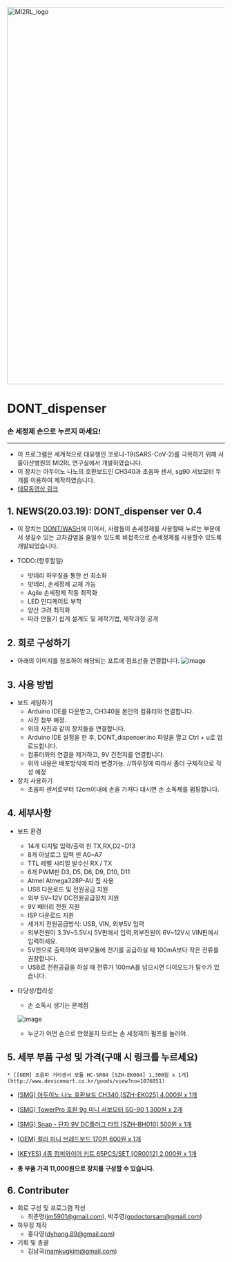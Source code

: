 <img width="871" alt="MI2RL_logo" src="https://user-images.githubusercontent.com/55417425/77146652-e4a44700-6ace-11ea-9e69-3d38b3f35392.png">
<br>

# DONT_dispenser

### 손 세정제 손으로 누르지 마세요!

---

* 이 프로그램은 세계적으로 대유행인 코로나-19(SARS-CoV-2)를 극복하기 위해 서울아산병원의 MI2RL 연구실에서 개발하였습니다.
* 이 장치는 아두이노 나노의 호환보드인 CH340과 초음파 센서, sg90 서보모터 두개를 이용하여 제작하였습니다.
* [데모동영상 링크](https://youtu.be/2AqtVSnK7Oo)


## 1. NEWS(20.03.19): DONT_dispenser ver 0.4

   * 이 장치는 [DONT/WASH](https://github.com/mi2rl/DONT)에 이어서, 사람들이 손세정제를 사용할때 누르는 부분에서 생길수 있는 교차감염을 줄일수 있도록 비접촉으로 손세정제를 사용할수 있도록 개발되었습니다.
   * TODO:(향후할일)

     * 밧데리 하우징을 통한 선 최소화
     * 밧데리, 손세정제 교체 가능
     * Agile 손세정제 작동 최적화
     * LED 인디케이트 부착
     * 양산 고려 최적화
     * 따라 만들기 쉽게 설계도 및 제작기법, 제작과정 공개

## 2. 회로 구성하기

   * 아래의 이미지를 참조하여 해당되는 포트에 점프선을 연결합니다.
   ![image](https://user-images.githubusercontent.com/42925197/77140035-8cb01500-6abb-11ea-9048-f1e29c4f7285.png)

## 3. 사용 방법


   * 보드 세팅하기
     * Arduino IDE를 다운받고, CH340을 본인의 컴퓨터와 연결합니다.
     * 사진 첨부 예정.
     * 위의 사진과 같이 장치들을 연결합니다.
     * Arduino IDE 설정을 한 후, DONT_dispenser.ino 파일을 열고 Ctrl + u로 업로드합니다.
     * 컴퓨터와의 연결을 제거하고, 9V 건전지를 연결합니다. 
     * 위의 내용은 배포방식에 따라 변경가능. //하우징에 따라서 좀더 구체적으로 작성 예정
   * 장치 사용하기 
     * 초음파 센서로부터 12cm이내에 손을 가져다 대시면 손 소독제를 펌핑합니다.

   

## 4. 세부사항


   * 보드 환경
     * 14개 디지털 입력/출력 핀 TX,RX,D2~D13
     * 8개 아날로그 입력 핀 A0~A7
     * TTL 레벨 시리얼 발수신 RX / TX
     * 6개 PWM핀 D3, D5, D6, D9, D10, D11
     * Atmel Atmega328P-AU 칩 사용
     * USB 다운로드 및 전원공급 지원
     * 외부 5V~12V DC전원공급장치 지원
     * 9V 배터리 전원 지원
     * ISP 다운로드 지원
     * 세가지 전원공급방식: USB, VIN, 외부5V 입력
     * 외부전원이 3.3V~5.5V시 5V핀에서 입력,외부전원이 6V~12V시 VIN핀에서 입력하세요.
     * 5V핀으로 출력하여 외부모듈에 전기를 공급하실 때 100mA보다 작은 전류를 권장합니다.
     * USB로 전원공급을 하실 때 전류가 100mA를 넘으시면 다이오드가 탈수가 있습니다.
   * 타당성/합리성
     * 손 소독시 생기는 문제점 
     
     ![image](https://user-images.githubusercontent.com/42925197/77137204-4903de00-6ab0-11ea-937e-0cba5ad5ad16.png)
       * 누군가 어떤 손으로 만졌을지 모르는 손 세정제의 펌프를 눌러야..
      
       
## 5. 세부 부품 구성 및 가격(구매 시 링크를 누르세요)
    * [[OEM] 초음파 거리센서 모듈 HC-SR04 [SZH-EK004] 1,300원 x 1개](http://www.devicemart.co.kr/goods/view?no=1076851)

   * [[SMG] 아두이노 나노 호환보드 CH340 [SZH-EK025] 4,000원 x 1개](http://www.devicemart.co.kr/goods/view?no=1342039)

   * [[SMG] TowerPro 호환 9g 미니 서보모터 SG-90 1,300원 x  2개](http://www.devicemart.co.kr/goods/view?no=1128421)

   * [[SMG] Snap - 단자 9V DC플러그 타입 [SZH-BH010] 500원 x 1개](http://www.devicemart.co.kr/goods/view?no=1323045)

   * [[OEM] 컬러 미니 브레드보드 170핀 600원 x 1개](http://www.devicemart.co.kr/goods/view?no=1329504)

   * [[KEYES] 4종 점퍼와이어 키트 65PCS/SET [OR0012] 2,000원 x 1개](http://www.devicemart.co.kr/goods/view?no=1329628)

* **총 부품 가격 11,000원으로 장치를 구성할 수 있습니다.**


## 6. Contributer

   
   * 회로 구성 및 프로그램 작성
     * 최준명([jm5901@gmail.com](mailto:jm5901@gmail.com)), 박주영(godoctorsam@gmail.com)   
   * 하우징 제작
     * 홍다영(dyhong.89@gmail.com)
   * 기획 및 총괄
     * 김남국([namkugkim@gmail.com](mailto:namkugkim@gmail.com))
